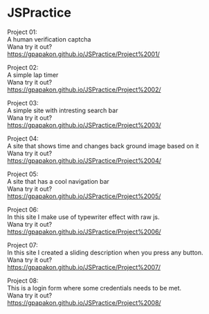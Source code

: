 # JSPractice

Project 01:<br/>
  A human verification captcha<br/>
  Wana try it out?<br/>
  https://gpapakon.github.io/JSPractice/Project%2001/
  
  
Project 02:<br/>
  A simple lap timer<br/>
  Wana try it out?<br/>
  https://gpapakon.github.io/JSPractice/Project%2002/<br/>
  
 Project 03:<br/>
  A simple site with intresting search bar <br/>
  Wana try it out?<br/>
  https://gpapakon.github.io/JSPractice/Project%2003/<br/>
  
  Project 04:<br/>
  A site that shows time and changes back ground image based on it<br/>
  Wana try it out?<br/>
  https://gpapakon.github.io/JSPractice/Project%2004/<br/>
  
  Project 05:<br/>
  A site that has a cool navigation bar<br/>
  Wana try it out?<br/>
  https://gpapakon.github.io/JSPractice/Project%2005/<br/>
  
  Project 06:<br/>
  In this site I make use of typewriter effect with raw js.<br/>
  Wana try it out?<br/>
  https://gpapakon.github.io/JSPractice/Project%2006/<br/>
  
  Project 07:<br/>
  In this site I created a sliding description when you press any button.<br/>
  Wana try it out?<br/>
  https://gpapakon.github.io/JSPractice/Project%2007/<br/>
  
  Project 08:<br/>
  This is a login form where some credentials needs to be met.<br/>
  Wana try it out?<br/>
  https://gpapakon.github.io/JSPractice/Project%2008/<br/>
